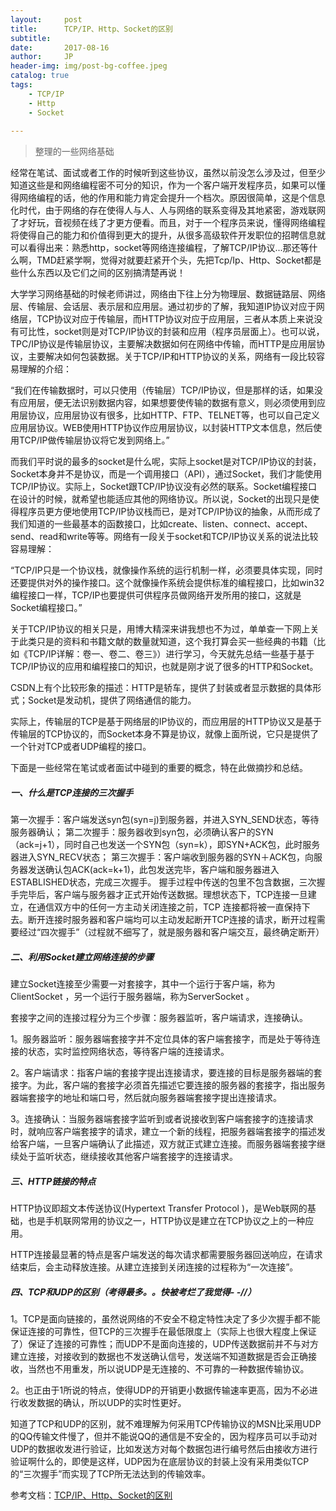 ```yaml
---
layout:     post
title:      TCP/IP、Http、Socket的区别
subtitle:   
date:       2017-08-16
author:     JP
header-img: img/post-bg-coffee.jpeg
catalog: true
tags:
    - TCP/IP
    - Http
    - Socket
    
---
```


>整理的一些网络基础

经常在笔试、面试或者工作的时候听到这些协议，虽然以前没怎么涉及过，但至少知道这些是和网络编程密不可分的知识，作为一个客户端开发程序员，如果可以懂得网络编程的话，他的作用和能力肯定会提升一个档次。原因很简单，这是个信息化时代，由于网络的存在使得人与人、人与网络的联系变得及其地紧密，游戏联网了才好玩，音视频在线了才更方便看。而且，对于一个程序员来说，懂得网络编程将使得自己的能力和价值得到更大的提升，从很多高级软件开发职位的招聘信息就可以看得出来：熟悉http，socket等网络连接编程，了解TCP/IP协议...那还等什么啊，TMD赶紧学啊，觉得对就要赶紧开个头，先把Tcp/Ip、Http、Socket都是些什么东西以及它们之间的区别搞清楚再说！

大学学习网络基础的时候老师讲过，网络由下往上分为物理层、数据链路层、网络层、传输层、会话层、表示层和应用层。通过初步的了解，我知道IP协议对应于网络层，TCP协议对应于传输层，而HTTP协议对应于应用层，三者从本质上来说没有可比性，socket则是对TCP/IP协议的封装和应用（程序员层面上）。也可以说，TPC/IP协议是传输层协议，主要解决数据如何在网络中传输，而HTTP是应用层协议，主要解决如何包装数据。关于TCP/IP和HTTP协议的关系，网络有一段比较容易理解的介绍：

  “我们在传输数据时，可以只使用（传输层）TCP/IP协议，但是那样的话，如果没有应用层，便无法识别数据内容，如果想要使传输的数据有意义，则必须使用到应用层协议，应用层协议有很多，比如HTTP、FTP、TELNET等，也可以自己定义应用层协议。WEB使用HTTP协议作应用层协议，以封装HTTP文本信息，然后使用TCP/IP做传输层协议将它发到网络上。”

  而我们平时说的最多的socket是什么呢，实际上socket是对TCP/IP协议的封装，Socket本身并不是协议，而是一个调用接口（API），通过Socket，我们才能使用TCP/IP协议。实际上，Socket跟TCP/IP协议没有必然的联系。Socket编程接口在设计的时候，就希望也能适应其他的网络协议。所以说，Socket的出现只是使得程序员更方便地使用TCP/IP协议栈而已，是对TCP/IP协议的抽象，从而形成了我们知道的一些最基本的函数接口，比如create、listen、connect、accept、send、read和write等等。网络有一段关于socket和TCP/IP协议关系的说法比较容易理解：

  “TCP/IP只是一个协议栈，就像操作系统的运行机制一样，必须要具体实现，同时还要提供对外的操作接口。这个就像操作系统会提供标准的编程接口，比如win32编程接口一样，TCP/IP也要提供可供程序员做网络开发所用的接口，这就是Socket编程接口。”

  关于TCP/IP协议的相关只是，用博大精深来讲我想也不为过，单单查一下网上关于此类只是的资料和书籍文献的数量就知道，这个我打算会买一些经典的书籍（比如《TCP/IP详解：卷一、卷二、卷三》）进行学习，今天就先总结一些基于基于TCP/IP协议的应用和编程接口的知识，也就是刚才说了很多的HTTP和Socket。

  CSDN上有个比较形象的描述：HTTP是轿车，提供了封装或者显示数据的具体形式；Socket是发动机，提供了网络通信的能力。

  实际上，传输层的TCP是基于网络层的IP协议的，而应用层的HTTP协议又是基于传输层的TCP协议的，而Socket本身不算是协议，就像上面所说，它只是提供了一个针对TCP或者UDP编程的接口。

 

下面是一些经常在笔试或者面试中碰到的重要的概念，特在此做摘抄和总结。


##### 一、什么是TCP连接的三次握手

第一次握手：客户端发送syn包(syn=j)到服务器，并进入SYN_SEND状态，等待服务器确认；
第二次握手：服务器收到syn包，必须确认客户的SYN（ack=j+1），同时自己也发送一个SYN包（syn=k），即SYN+ACK包，此时服务器进入SYN_RECV状态；
第三次握手：客户端收到服务器的SYN＋ACK包，向服务器发送确认包ACK(ack=k+1)，此包发送完毕，客户端和服务器进入ESTABLISHED状态，完成三次握手。
  握手过程中传送的包里不包含数据，三次握手完毕后，客户端与服务器才正式开始传送数据。理想状态下，TCP连接一旦建立，在通信双方中的任何一方主动关闭连接之前，TCP 连接都将被一直保持下去。断开连接时服务器和客户端均可以主动发起断开TCP连接的请求，断开过程需要经过“四次握手”（过程就不细写了，就是服务器和客户端交互，最终确定断开）

 

##### 二、利用Socket建立网络连接的步骤

建立Socket连接至少需要一对套接字，其中一个运行于客户端，称为ClientSocket ，另一个运行于服务器端，称为ServerSocket 。

套接字之间的连接过程分为三个步骤：服务器监听，客户端请求，连接确认。

1。服务器监听：服务器端套接字并不定位具体的客户端套接字，而是处于等待连接的状态，实时监控网络状态，等待客户端的连接请求。

2。客户端请求：指客户端的套接字提出连接请求，要连接的目标是服务器端的套接字。为此，客户端的套接字必须首先描述它要连接的服务器的套接字，指出服务器端套接字的地址和端口号，然后就向服务器端套接字提出连接请求。

3。连接确认：当服务器端套接字监听到或者说接收到客户端套接字的连接请求时，就响应客户端套接字的请求，建立一个新的线程，把服务器端套接字的描述发给客户端，一旦客户端确认了此描述，双方就正式建立连接。而服务器端套接字继续处于监听状态，继续接收其他客户端套接字的连接请求。

 

##### 三、HTTP链接的特点

HTTP协议即超文本传送协议(Hypertext Transfer Protocol )，是Web联网的基础，也是手机联网常用的协议之一，HTTP协议是建立在TCP协议之上的一种应用。

HTTP连接最显著的特点是客户端发送的每次请求都需要服务器回送响应，在请求结束后，会主动释放连接。从建立连接到关闭连接的过程称为“一次连接”。

 

##### 四、TCP和UDP的区别（考得最多。。快被考烂了我觉得- -//）

1。TCP是面向链接的，虽然说网络的不安全不稳定特性决定了多少次握手都不能保证连接的可靠性，但TCP的三次握手在最低限度上（实际上也很大程度上保证了）保证了连接的可靠性；而UDP不是面向连接的，UDP传送数据前并不与对方建立连接，对接收到的数据也不发送确认信号，发送端不知道数据是否会正确接收，当然也不用重发，所以说UDP是无连接的、不可靠的一种数据传输协议。

2。也正由于1所说的特点，使得UDP的开销更小数据传输速率更高，因为不必进行收发数据的确认，所以UDP的实时性更好。

 

知道了TCP和UDP的区别，就不难理解为何采用TCP传输协议的MSN比采用UDP的QQ传输文件慢了，但并不能说QQ的通信是不安全的，因为程序员可以手动对UDP的数据收发进行验证，比如发送方对每个数据包进行编号然后由接收方进行验证啊什么的，即使是这样，UDP因为在底层协议的封装上没有采用类似TCP的“三次握手”而实现了TCP所无法达到的传输效率。


参考文档：[TCP/IP、Http、Socket的区别](http://lib.csdn.net/article/computernetworks/20534)
 